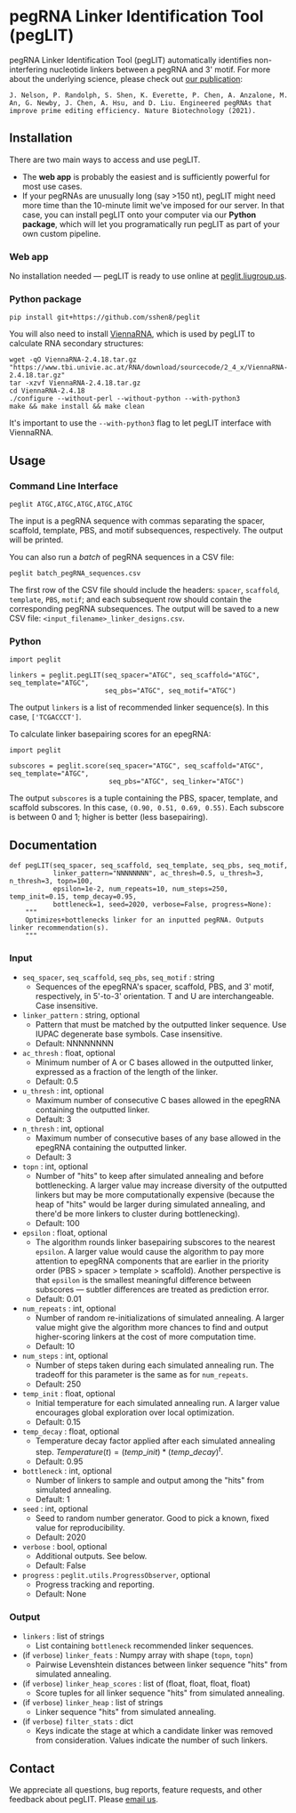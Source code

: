 # pegRNA Linker Identification Tool (pegLIT)

pegRNA Linker Identification Tool (pegLIT) automatically identifies non-interfering nucleotide linkers between a pegRNA and 3' motif. For more about the underlying science, please check out [our publication](https://doi.org/10.1038/s41587-021-01039-7):

    J. Nelson, P. Randolph, S. Shen, K. Everette, P. Chen, A. Anzalone, M. An, G. Newby, J. Chen, A. Hsu, and D. Liu. Engineered pegRNAs that improve prime editing efficiency. Nature Biotechnology (2021).

## Installation

There are two main ways to access and use pegLIT.

* The **web app** is probably the easiest and is sufficiently powerful for most use cases.
* If your pegRNAs are unusually long (say >150 nt), pegLIT might need more time than the 10-minute limit we've imposed for our server. In that case, you can install pegLIT onto your computer via our **Python package**, which will let you programatically run pegLIT as part of your own custom pipeline.

### Web app

No installation needed — pegLIT is ready to use online at [peglit.liugroup.us](https://peglit.liugroup.us).

### Python package

```
pip install git+https://github.com/sshen8/peglit
```

You will also need to install [ViennaRNA](https://www.tbi.univie.ac.at/RNA/documentation.html#install), which is used by pegLIT to calculate RNA secondary structures:

```
wget -qO ViennaRNA-2.4.18.tar.gz "https://www.tbi.univie.ac.at/RNA/download/sourcecode/2_4_x/ViennaRNA-2.4.18.tar.gz"
tar -xzvf ViennaRNA-2.4.18.tar.gz
cd ViennaRNA-2.4.18
./configure --without-perl --without-python --with-python3
make && make install && make clean
```

It's important to use the `--with-python3` flag to let pegLIT interface with ViennaRNA.

## Usage

### Command Line Interface
```
peglit ATGC,ATGC,ATGC,ATGC,ATGC
```
The input is a pegRNA sequence with commas separating the spacer, scaffold, template, PBS, and motif subsequences, respectively. The output will be printed.

You can also run a _batch_ of pegRNA sequences in a CSV file:
```
peglit batch_pegRNA_sequences.csv
```
The first row of the CSV file should include the headers: `spacer`, `scaffold`, `template`, `PBS`, `motif`; and each subsequent row should contain the corresponding pegRNA subsequences. The output will be saved to a new CSV file: `<input_filename>_linker_designs.csv`.

### Python

```
import peglit

linkers = peglit.pegLIT(seq_spacer="ATGC", seq_scaffold="ATGC", seq_template="ATGC",
                        seq_pbs="ATGC", seq_motif="ATGC")
```
The output `linkers` is a list of recommended linker sequence(s). In this case, `['TCGACCCT']`.

To calculate linker basepairing scores for an epegRNA:
```
import peglit

subscores = peglit.score(seq_spacer="ATGC", seq_scaffold="ATGC", seq_template="ATGC",
                         seq_pbs="ATGC", seq_linker="ATGC")
```
The output `subscores` is a tuple containing the PBS, spacer, template, and scaffold subscores. In this case, `(0.90, 0.51, 0.69, 0.55)`. Each subscore is between 0 and 1; higher is better (less basepairing).

## Documentation

```
def pegLIT(seq_spacer, seq_scaffold, seq_template, seq_pbs, seq_motif,
           linker_pattern="NNNNNNNN", ac_thresh=0.5, u_thresh=3, n_thresh=3, topn=100,
           epsilon=1e-2, num_repeats=10, num_steps=250, temp_init=0.15, temp_decay=0.95,
           bottleneck=1, seed=2020, verbose=False, progress=None):
    """
    Optimizes+bottlenecks linker for an inputted pegRNA. Outputs linker recommendation(s).
    """
```

### Input

* `seq_spacer`, `seq_scaffold`, `seq_pbs`, `seq_motif` : string
    * Sequences of the epegRNA's spacer, scaffold, PBS, and 3' motif, respectively, in 5'-to-3' orientation. T and U are interchangeable. Case insensitive.
* `linker_pattern` : string, optional
    * Pattern that must be matched by the outputted linker sequence. Use IUPAC degenerate base symbols. Case insensitive.
    * Default: NNNNNNNN
* `ac_thresh` : float, optional
    * Minimum number of A or C bases allowed in the outputted linker, expressed as a fraction of the length of the linker.
    * Default: 0.5
* `u_thresh` : int, optional
    * Maximum number of consecutive C bases allowed in the epegRNA containing the outputted linker.
    * Default: 3
* `n_thresh` : int, optional
    * Maximum number of consecutive bases of any base allowed in the epegRNA containing the outputted linker.
    * Default: 3
* `topn` : int, optional
    * Number of "hits" to keep after simulated annealing and before bottlenecking. A larger value may increase diversity of the outputted linkers but may be more computationally expensive (because the heap of "hits" would be larger during simulated annealing, and there'd be more linkers to cluster during bottlenecking).
    * Default: 100
* `epsilon` : float, optional
    * The algorithm rounds linker basepairing subscores to the nearest `epsilon`. A larger value would cause the algorithm to pay more attention to epegRNA components that are earlier in the priority order (PBS > spacer > template > scaffold). Another perspective is that `epsilon` is the smallest meaningful difference between subscores — subtler differences are treated as prediction error.
    * Default: 0.01
* `num_repeats` : int, optional
    * Number of random re-initializations of simulated annealing. A larger value might give the algorithm more chances to find and output higher-scoring linkers at the cost of more computation time.
    * Default: 10
* `num_steps` : int, optional
    * Number of steps taken during each simulated annealing run. The tradeoff for this parameter is the same as for `num_repeats`.
    * Default: 250
* `temp_init` : float, optional
    * Initial temperature for each simulated annealing run. A larger value encourages global exploration over local optimization.
    * Default: 0.15
* `temp_decay` : float, optional
    * Temperature decay factor applied after each simulated annealing step. $Temperature(t) = (temp\_init) * (temp\_decay)^t$.
    * Default: 0.95
* `bottleneck` : int, optional
    * Number of linkers to sample and output among the "hits" from simulated annealing.
    * Default: 1
* `seed` : int, optional
    * Seed to random number generator. Good to pick a known, fixed value for reproducibility.
    * Default: 2020
* `verbose` : bool, optional
    * Additional outputs. See below.
    * Default: False
* `progress` : `peglit.utils.ProgressObserver`, optional
    * Progress tracking and reporting.
    * Default: None

### Output

* `linkers` : list of strings
    * List containing `bottleneck` recommended linker sequences.
* (if `verbose`) `linker_feats` : Numpy array with shape (`topn`, `topn`)
    * Pairwise Levenshtein distances between linker sequence "hits" from simulated annealing.
* (if `verbose`) `linker_heap_scores` : list of (float, float, float, float)
    * Score tuples for all linker sequence "hits" from simulated annealing.
* (if `verbose`) `linker_heap` : list of strings
    * Linker sequence "hits" from simulated annealing.
* (if `verbose`) `filter_stats` : dict
    * Keys indicate the stage at which a candidate linker was removed from consideration. Values indicate the number of such linkers.

##  Contact

We appreciate all questions, bug reports, feature requests, and other feedback about pegLIT. Please [email us](https://peglit.liugroup.us/about).